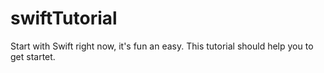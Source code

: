 swiftTutorial
=============

Start with Swift right now, it's fun an easy.
This tutorial should help you to get startet.
